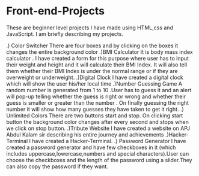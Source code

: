 # Front-end-Projects
These are beginner level projects I have made using HTML,css and JavaScript. I am briefly describing my projects.

.) Color Switcher
There are four boxes and by clicking on the boxes it changes the entire background color
.)BMI Calculator
It is body mass index calculator . I have created a form for this purpose  where user has to input their weight and height and it will calculate  their BMI Index. It will also tell them whether their BMI Index is under  the normal range or if they are overweight or underweight.
.)Digital Clock
 I have created a digital clock which will show the user his/her local time
.)Number Guessing Game
A random number is generated from 1 to 10 .User has to guess it and an alert will pop-up telling whether the guess is right or wrong and  whether their guess  is smaller or greater than the number . On finally guessing the right number it will show how many guesses they have taken to get it right.
.) Unlimited Colors
There are two buttons start and stop. On clicking start button the background color changes after every second and stops when we click on stop button.
.)Tribute Website
I have created a website on APJ Abdul Kalam sir describing his entire  journey and achievements
.)Hacker-Terminal
I have created a Hacker-Terminal.
.) Password Generator
I have created a password generator and have few checkboxes in it (which includes uppercase,lowercase,numbers and special characters).User can choose the checkboxes and the length of the password using a slider.They can also copy the password if they want.



